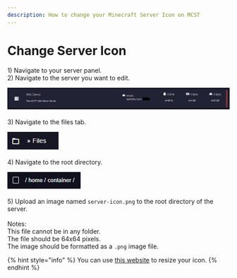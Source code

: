 ```yaml
---
description: How to change your Minecraft Server Icon on MCST
---
```


# Change Server Icon

1\) Navigate to your server panel.\
2\) Navigate to the server you want to edit.

![](<../.gitbook/assets/image (16).png>)\
\
3\) Navigate to the files tab.

![](<../.gitbook/assets/image (1).png>)\
\
4\) Navigate to the root directory.

![](<../.gitbook/assets/image (2).png>)\
\
5\) Upload an image named `server-icon.png` to the root directory of the server.\
\
Notes: \
This file cannot be in any folder. \
The file should be 64x64 pixels. \
The image should be formatted as a `.png` image file.

{% hint style="info" %}
You can use [this website](https://www.resizepixel.com/) to resize your icon.
{% endhint %}
